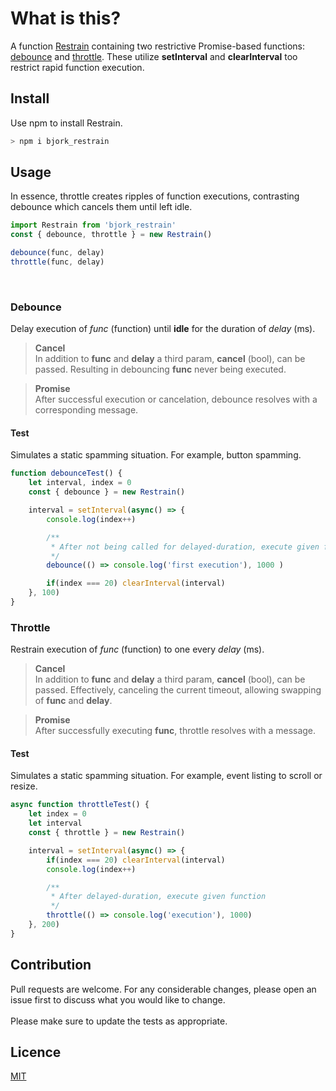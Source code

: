 # What is this?

A function [Restrain](https://github.com/EmilEinarsen/bjork_restrain/blob/8e47c78740a12f55ff2d173f6fb58c9ceb00a1cb/index.js#L9) containing two restrictive Promise-based functions: [debounce](https://github.com/EmilEinarsen/bjork_restrain/blob/8e47c78740a12f55ff2d173f6fb58c9ceb00a1cb/index.js#L23) and [throttle](https://github.com/EmilEinarsen/bjork_restrain/blob/8e47c78740a12f55ff2d173f6fb58c9ceb00a1cb/index.js#L52). These utilize __setInterval__ and __clearInterval__ too restrict rapid function execution.


## Install
Use npm to install Restrain.

```bash
> npm i bjork_restrain
```


## Usage
In essence, throttle creates ripples of function executions, contrasting debounce which cancels them until left idle.
```js
import Restrain from 'bjork_restrain'
const { debounce, throttle } = new Restrain()

debounce(func, delay)
throttle(func, delay)
```
<br>

### Debounce
Delay execution of _func_ (function) until **idle** for the duration of _delay_ (ms).

>**Cancel** <br>
In addition to __func__ and __delay__ a third param, __cancel__ (bool), can be passed. Resulting in debouncing __func__ never being executed.

>**Promise** <br>
After successful execution or cancelation, debounce resolves with a corresponding message.<br>

#### Test
Simulates a static spamming situation. For example, button spamming.
```js
function debounceTest() {
	let interval, index = 0
	const { debounce } = new Restrain()

	interval = setInterval(async() => {
		console.log(index++)

		/**
		 * After not being called for delayed-duration, execute given function
		 */
		debounce(() => console.log('first execution'), 1000 )

		if(index === 20) clearInterval(interval)
	}, 100)
}
```


### Throttle
Restrain execution of _func_ (function) to one every _delay_ (ms).

>**Cancel**<br>
In addition to __func__ and __delay__ a third param, __cancel__ (bool), can be passed. 
Effectively, canceling the current timeout, allowing swapping of __func__ and __delay__.

>**Promise**<br>
After successfully executing __func__, throttle resolves with a message.<br>

#### Test
Simulates a static spamming situation. For example, event listing to scroll or resize.
```js
async function throttleTest() {
	let index = 0
	let interval
	const { throttle } = new Restrain()

	interval = setInterval(async() => {
		if(index === 20) clearInterval(interval)
		console.log(index++)

		/**
		 * After delayed-duration, execute given function
		 */
		throttle(() => console.log('execution'), 1000)
	}, 200)
}
```

## Contribution
Pull requests are welcome. For any considerable changes, please open an issue first to discuss what you would like to change.<br>
<br>
Please make sure to update the tests as appropriate.

## Licence
[MIT](https://github.com/EmilEinarsen/bjork_restrain/blob/master/LICENSE)
